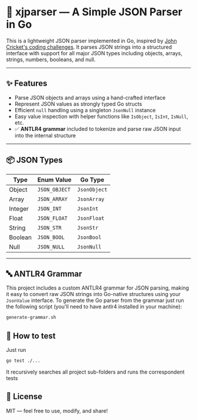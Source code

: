 # 🧩 xjparser — A Simple JSON Parser in Go

This is a lightweight JSON parser implemented in Go, inspired by [John Cricket's coding challenges](https://codingchallenges.fyi/challenges/challenge-json-parser). It parses JSON strings into a structured interface with support for all major JSON types including objects, arrays, strings, numbers, booleans, and null.

---

## ✨ Features

- Parse JSON objects and arrays using a hand-crafted interface
- Represent JSON values as strongly typed Go structs
- Efficient `null` handling using a singleton `JsonNull` instance
- Easy value inspection with helper functions like `IsObject`, `IsInt`, `IsNull`, etc.
- ✅ **ANTLR4 grammar** included to tokenize and parse raw JSON input into the internal structure

---

## 📦 JSON Types

| Type         | Enum Value     | Go Type         |
|--------------|----------------|-----------------|
| Object       | `JSON_OBJECT`  | `JsonObject`    |
| Array        | `JSON_ARRAY`   | `JsonArray`     |
| Integer      | `JSON_INT`     | `JsonInt`       |
| Float        | `JSON_FLOAT`   | `JsonFloat`     |
| String       | `JSON_STR`     | `JsonStr`       |
| Boolean      | `JSON_BOOL`    | `JsonBool`      |
| Null         | `JSON_NULL`    | `JsonNull`      |

---

## 🔤 ANTLR4 Grammar

This project includes a custom ANTLR4 grammar for JSON parsing, making it easy to convert raw JSON strings into Go-native structures using your `JsonValue` interface.
To generate the Go parser from the grammar just run the following script (you'll need to have antlr4 installed in your machine):

```bash
generate-grammar.sh
```

## 🧪 How to test

Just run 

```bash
go test ./...
```

It recursively searches all project sub-folders and runs the correspondent tests

## 📝 License
MIT — feel free to use, modify, and share!
